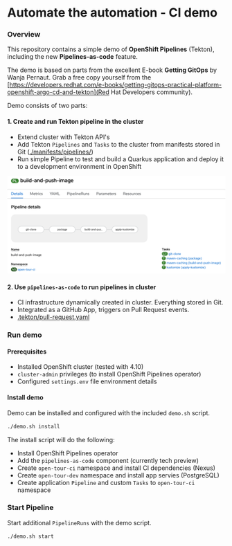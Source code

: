# Automate the automation - CI demo

### Overview

This repository contains a simple demo of **OpenShift Pipelines** (Tekton), including the new **Pipelines-as-code** feature.

The demo is based on parts from the excellent E-book **Getting GitOps** by Wanja Pernaut. Grab a free copy yourself from the [https://developers.redhat.com/e-books/getting-gitops-practical-platform-openshift-argo-cd-and-tekton](Red Hat Developers community).

Demo consists of two parts:
#### 1. Create and run Tekton pipeline in the cluster
  - Extend cluster with Tekton API's
  - Add Tekton `Pipelines` and `Tasks` to the cluster from manifests stored in Git ([./manifests/pipelines/](manifests/pipelines/))
  - Run simple Pipeline to test and build a Quarkus application and deploy it to a development environment in OpenShift

![pipeline-simple](images/pipeline-simple.png)

#### 2. Use `pipelines-as-code` to run pipelines in cluster
  - CI infrastructure dynamically created in cluster. Everything stored in Git. 
  - Integrated as a GitHub App, triggers on Pull Request events.
  - [.tekton/pull-request.yaml](./.tekton/pull-request.yaml)

### Run demo

#### Prerequisites

- Installed OpenShift cluster (tested with 4.10)
- `cluster-admin` privileges (to install OpenShift Pipelines operator)
- Configured `settings.env` file environment details

#### Install demo

Demo can be installed and configured with the included `demo.sh` script.

```bash
./demo.sh install
```

The install script will do the following:
- Install OpenShift Pipelines operator
- Add the `pipelines-as-code` component (currently tech preview)
- Create `open-tour-ci` namespace and install CI dependencies (Nexus)
- Create `open-tour-dev` namespace and install app servies (PostgreSQL)
- Create application `Pipeline` and custom `Tasks` to `open-tour-ci` namespace

### Start Pipeline

Start additional `PipelineRuns` with the demo script.

```bash
./demo.sh start
```


